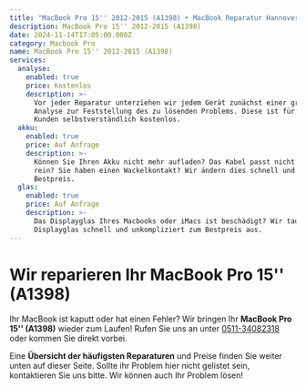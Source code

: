 ```yaml
---
title: "MacBook Pro 15'' 2012-2015 (A1398) ‣ MacBook Reparatur Hannover \U0001F6E0️ Hanorepair"
description: MacBook Pro 15'' 2012-2015 (A1398)
date: 2024-11-14T17:05:00.000Z
category: Macbook Pro
name: MacBook Pro 15'' 2012-2015 (A1398)
services:
  analyse:
    enabled: true
    price: Kostenlos
    description: >-
      Vor jeder Reparatur unterziehen wir jedem Gerät zunächst einer gründlichen
      Analyse zur Feststellung des zu lösenden Problems. Diese ist für unsere
      Kunden selbstverständlich kostenlos.
  akku:
    enabled: true
    price: Auf Anfrage
    description: >-
      Können Sie Ihren Akku nicht mehr aufladen? Das Kabel passt nicht mehr ganz
      rein? Sie haben einen Wackelkontakt? Wir ändern dies schnell und zum
      Bestpreis.
  glas:
    enabled: true
    price: Auf Anfrage
    description: >-
      Das Displayglas Ihres Macbooks oder iMacs ist beschädigt? Wir tauschen das
      Displayglas schnell und unkompliziert zum Bestpreis aus.
---
```

# Wir reparieren Ihr MacBook Pro 15'' (A1398)

Ihr MacBook ist kaputt oder hat einen Fehler? Wir bringen Ihr **MacBook Pro 15'' (A1398)** wieder zum Laufen! Rufen Sie uns an unter [0511-34082318](tel:051134082318) oder kommen Sie direkt vorbei.

Eine **Übersicht der häufigsten Reparaturen** und Preise finden Sie weiter unten auf dieser Seite. Sollte ihr Problem hier nicht gelistet sein, kontaktieren Sie uns bitte. Wir können auch Ihr Problem lösen!
